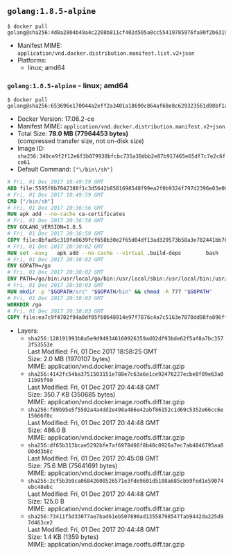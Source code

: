 ## `golang:1.8.5-alpine`

```console
$ docker pull golang@sha256:4d8a2804b49a4c2208b811cf402d505a8cc55419785976fa90f2b63198026d5e
```

-	Manifest MIME: `application/vnd.docker.distribution.manifest.list.v2+json`
-	Platforms:
	-	linux; amd64

### `golang:1.8.5-alpine` - linux; amd64

```console
$ docker pull golang@sha256:653696e170044a2eff2a3401a18690c864af68e8c629323561d98bf1a27f058c
```

-	Docker Version: 17.06.2-ce
-	Manifest MIME: `application/vnd.docker.distribution.manifest.v2+json`
-	Total Size: **78.0 MB (77964453 bytes)**  
	(compressed transfer size, not on-disk size)
-	Image ID: `sha256:340ce9f2f12e6f3b079938bfcbc735a38dbb2e87b917465e65df7c7e2c6fce61`
-	Default Command: `["\/bin\/sh"]`

```dockerfile
# Fri, 01 Dec 2017 18:49:59 GMT
ADD file:5595f8b7042388f1c3d5642b8581698548f99ea2f0b9324f797d2396e03e00cb in / 
# Fri, 01 Dec 2017 18:49:59 GMT
CMD ["/bin/sh"]
# Fri, 01 Dec 2017 20:36:56 GMT
RUN apk add --no-cache ca-certificates
# Fri, 01 Dec 2017 20:36:58 GMT
ENV GOLANG_VERSION=1.8.5
# Fri, 01 Dec 2017 20:36:59 GMT
COPY file:8bfad5c310fe0639fcf658b30e2f65d04df13ad329573b58a3e782441bb7839c in /go-alpine-patches/ 
# Fri, 01 Dec 2017 20:38:02 GMT
RUN set -eux; 	apk add --no-cache --virtual .build-deps 		bash 		gcc 		musl-dev 		openssl 		go 	; 	export 		GOROOT_BOOTSTRAP="$(go env GOROOT)" 		GOOS="$(go env GOOS)" 		GOARCH="$(go env GOARCH)" 		GOHOSTOS="$(go env GOHOSTOS)" 		GOHOSTARCH="$(go env GOHOSTARCH)" 	; 	apkArch="$(apk --print-arch)"; 	case "$apkArch" in 		armhf) export GOARM='6' ;; 		x86) export GO386='387' ;; 	esac; 		wget -O go.tgz "https://golang.org/dl/go$GOLANG_VERSION.src.tar.gz"; 	echo '4949fd1a5a4954eb54dd208f2f412e720e23f32c91203116bed0387cf5d0ff2d *go.tgz' | sha256sum -c -; 	tar -C /usr/local -xzf go.tgz; 	rm go.tgz; 		cd /usr/local/go/src; 	for p in /go-alpine-patches/*.patch; do 		[ -f "$p" ] || continue; 		patch -p2 -i "$p"; 	done; 	./make.bash; 		rm -rf /go-alpine-patches; 	apk del .build-deps; 		export PATH="/usr/local/go/bin:$PATH"; 	go version
# Fri, 01 Dec 2017 20:38:02 GMT
ENV GOPATH=/go
# Fri, 01 Dec 2017 20:38:02 GMT
ENV PATH=/go/bin:/usr/local/go/bin:/usr/local/sbin:/usr/local/bin:/usr/sbin:/usr/bin:/sbin:/bin
# Fri, 01 Dec 2017 20:38:03 GMT
RUN mkdir -p "$GOPATH/src" "$GOPATH/bin" && chmod -R 777 "$GOPATH"
# Fri, 01 Dec 2017 20:38:03 GMT
WORKDIR /go
# Fri, 01 Dec 2017 20:38:03 GMT
COPY file:ea7c9f4702f94a0df05f60648914e97f7876c4a7c5163e7870dd98fa896ff722 in /usr/local/bin/ 
```

-	Layers:
	-	`sha256:128191993b8a5e9d949346160926359ad02df93bde62f5af8a7bc3573f53553e`  
		Last Modified: Fri, 01 Dec 2017 18:58:25 GMT  
		Size: 2.0 MB (1970107 bytes)  
		MIME: application/vnd.docker.image.rootfs.diff.tar.gzip
	-	`sha256:4142fc54ba3751503151e788e7c63a6e1ce92476227ecbe8f09e63a011b95f90`  
		Last Modified: Fri, 01 Dec 2017 20:44:48 GMT  
		Size: 350.7 KB (350685 bytes)  
		MIME: application/vnd.docker.image.rootfs.diff.tar.gzip
	-	`sha256:f89b95e5f5502a4a4dd2e498a486e42abf86152c1d69c5352e66cc6e15666f0c`  
		Last Modified: Fri, 01 Dec 2017 20:44:48 GMT  
		Size: 486.0 B  
		MIME: application/vnd.docker.image.rootfs.diff.tar.gzip
	-	`sha256:df65b313bcae5292bfe7af6978466f8b48c0926a7ec7ab4846795aa600dd3b8c`  
		Last Modified: Fri, 01 Dec 2017 20:45:08 GMT  
		Size: 75.6 MB (75641691 bytes)  
		MIME: application/vnd.docker.image.rootfs.diff.tar.gzip
	-	`sha256:2cf5b3b9ca06842600526571e3fde9601d5108a685cbb9fed1e59074ebc48ebc`  
		Last Modified: Fri, 01 Dec 2017 20:44:48 GMT  
		Size: 125.0 B  
		MIME: application/vnd.docker.image.rootfs.diff.tar.gzip
	-	`sha256:73411f5d33077ae7bad61eb507890ad13558798547fab9442da225d97d463ce2`  
		Last Modified: Fri, 01 Dec 2017 20:44:48 GMT  
		Size: 1.4 KB (1359 bytes)  
		MIME: application/vnd.docker.image.rootfs.diff.tar.gzip
